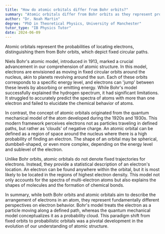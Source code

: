 ```yaml
---
title: "How do atomic orbitals differ from Bohr orbits?"
summary: "Atomic orbitals differ from Bohr orbits as they represent probabilities of finding electrons, unlike Bohr's fixed circular paths."
author: "Dr. Noah Martin"
degree: "PhD in Theoretical Physics, University of Manchester"
tutor_type: "IB Physics Tutor"
date: 2024-06-09
---
```


Atomic orbitals represent the probabilities of locating electrons, distinguishing them from Bohr orbits, which depict fixed circular paths.

Niels Bohr's atomic model, introduced in 1913, marked a crucial advancement in our comprehension of atomic structure. In this model, electrons are envisioned as moving in fixed circular orbits around the nucleus, akin to planets revolving around the sun. Each of these orbits corresponds to a specific energy level, and electrons can 'jump' between these levels by absorbing or emitting energy. While Bohr's model successfully explained the hydrogen spectrum, it had significant limitations. It struggled to accurately predict the spectra of atoms with more than one electron and failed to elucidate the chemical behavior of atoms.

In contrast, the concept of atomic orbitals originated from the quantum mechanical model of the atom developed during the 1920s and 1930s. This modern framework perceives electrons not as particles traveling in defined paths, but rather as 'clouds' of negative charge. An atomic orbital can be defined as a region of space around the nucleus where there is a high probability of finding an electron. The shape of an orbital may be spherical, dumbbell-shaped, or even more complex, depending on the energy level and sublevel of the electron.

Unlike Bohr orbits, atomic orbitals do not denote fixed trajectories for electrons. Instead, they provide a statistical description of an electron's location. An electron can be found anywhere within the orbital, but it is most likely to be located in the regions of highest electron density. This model not only accounts for the spectra of multi-electron atoms but also explains the shapes of molecules and the formation of chemical bonds.

In summary, while both Bohr orbits and atomic orbitals aim to describe the arrangement of electrons in an atom, they represent fundamentally different perspectives on electron behavior. Bohr's model treats the electron as a particle moving along a defined path, whereas the quantum mechanical model conceptualizes it as a probability cloud. This paradigm shift from fixed orbits to probabilistic orbitals was a pivotal development in the evolution of our understanding of atomic structure.
    